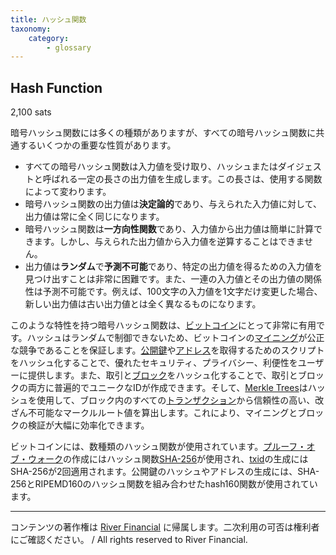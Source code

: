 ```yaml
---
title: ハッシュ関数
taxonomy:
    category:
        - glossary
---
```


## Hash Function
2,100 sats

暗号ハッシュ関数には多くの種類がありますが、すべての暗号ハッシュ関数に共通するいくつかの重要な性質があります。

- すべての暗号ハッシュ関数は入力値を受け取り、ハッシュまたはダイジェストと呼ばれる一定の長さの出力値を生成します。この長さは、使用する関数によって変わります。
- 暗号ハッシュ関数の出力値は**決定論的**であり、与えられた入力値に対して、出力値は常に全く同じになります。
- 暗号ハッシュ関数は**一方向性関数**であり、入力値から出力値は簡単に計算できます。しかし、与えられた出力値から入力値を逆算することはできません。
- 出力値は**ランダム**で**予測不可能**であり、特定の出力値を得るための入力値を見つけ出すことは非常に困難です。また、一連の入力値とその出力値の関係性は予測不可能です。例えば、100文字の入力値を1文字だけ変更した場合、新しい出力値は古い出力値とは全く異なるものになります。

このような特性を持つ暗号ハッシュ関数は、[ビットコイン](http://lostinbitcoin.jp.testrs.jp/staging/glossary/bitcoin/)にとって非常に有用です。ハッシュはランダムで制御できないため、ビットコインの[マイニング](http://lostinbitcoin.jp.testrs.jp/staging/glossary/mining/)が公正な競争であることを保証します。[公開鍵](http://lostinbitcoin.jp.testrs.jp/staging/glossary/public_key/)や[アドレス](http://lostinbitcoin.jp.testrs.jp/staging/glossary/address/)を取得するためのスクリプトをハッシュ化することで、優れたセキュリティ、プライバシー、利便性をユーザーに提供します。また、取引と[ブロック](http://lostinbitcoin.jp.testrs.jp/staging/glossary/block/)をハッシュ化することで、取引とブロックの両方に普遍的でユニークなIDが作成できます。そして、[Merkle Trees](http://lostinbitcoin.jp.testrs.jp/staging/glossary/merkle_tree/)はハッシュを使用して、ブロック内のすべての[トランザクション](http://lostinbitcoin.jp.testrs.jp/staging/glossary/transaction/)から信頼性の高い、改ざん不可能なマークルルート値を算出します。これにより、マイニングとブロックの検証が大幅に効率化できます。

ビットコインには、数種類のハッシュ関数が使用されています。[プルーフ・オブ・ウォーク](http://lostinbitcoin.jp.testrs.jp/staging/glossary/pow/)の作成にはハッシュ関数[SHA-256](http://lostinbitcoin.jp.testrs.jp/staging/glossary/sha_256/)が使用され、[txid](http://lostinbitcoin.jp.testrs.jp/staging/glossary/txid/)の生成にはSHA-256が2回適用されます。公開鍵のハッシュやアドレスの生成には、SHA-256とRIPEMD160のハッシュ関数を組み合わせたhash160関数が使用されています。

---
コンテンツの著作権は [River Financial](https://river.com/) に帰属します。二次利用の可否は権利者にご確認ください。 / All rights reserved to River Financial.
